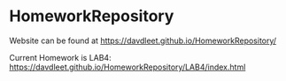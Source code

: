 # HomeworkRepository

Website can be found at https://davdleet.github.io/HomeworkRepository/

Current Homework is LAB4:
https://davdleet.github.io/HomeworkRepository/LAB4/index.html

